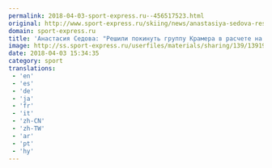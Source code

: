 ```yaml
---
permalink: 2018-04-03-sport-express.ru--456517523.html
original: http://www.sport-express.ru/skiing/news/anastasiya-sedova-reshili-pokinut-gruppu-kramera-v-raschete-na-bolee-vysokie-mesta-1391913/
domain: sport-express.ru
title: 'Анастасия Седова: "Решили покинуть группу Крамера в расчете на более высокие места"'
image: http://ss.sport-express.ru/userfiles/materials/sharing/139/1391913.jpg
date: 2018-04-03 15:34:35
category: sport
translations: 
 - 'en'
 - 'es'
 - 'de'
 - 'ja'
 - 'fr'
 - 'it'
 - 'zh-CN'
 - 'zh-TW'
 - 'ar'
 - 'pt'
 - 'hy'
---
```


